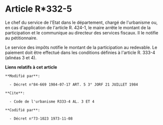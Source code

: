 # Article R*332-5

Le chef du service de l'Etat dans le département, chargé de l'urbanisme ou, en cas d'application de l'article R. 424-1, le
maire arrête le montant de la participation et le communique au directeur des services fiscaux. Il le notifie au
pétitionnaire.

Le service des impôts notifie le montant de la participation au redevable. Le paiement doit être effectué dans les conditions
définies à l'article R. 333-4 (alinéas 3 et 4).

**Liens relatifs à cet article**

	**Modifié par**:

	  - Décret n°84-669 1984-07-17 ART. 5 3° JORF 21 JUILLET 1984

	**Cite**:

	  - Code de l'urbanisme R333-4 AL. 3 ET 4

	**Codifié par**:

	  - Décret n°73-1023 1973-11-08
